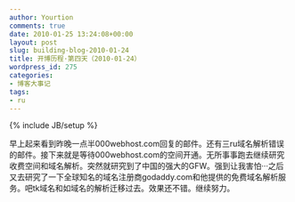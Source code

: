 ```yaml
---
author: Yourtion
comments: true
date: 2010-01-25 13:24:08+00:00
layout: post
slug: building-blog-2010-01-24
title: 开博历程·第四天（2010-01-24）
wordpress_id: 275
categories:
- 博客大事记
tags:
- ru
---
```

{% include JB/setup %}

早上起来看到昨晚一点半000webhost.com回复的邮件。还有三ru域名解析错误的邮件。接下来就是等待000webhost.com的空间开通。无所事事跑去继续研究收费空间和域名解析。突然就研究到了中国的强大的GFW。强到让我害怕···之后又去研究了一下全球知名的域名注册商godaddy.com和他提供的免费域名解析服务。吧tk域名和如域名的解析迁移过去。效果还不错。继续努力。
